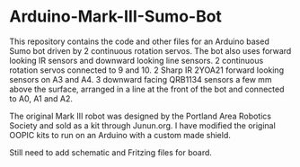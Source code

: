 # Arduino-Mark-III-Sumo-Bot
This repository contains the code and other files for an Arduino based Sumo bot driven by 2 continuous rotation servos. The bot also uses forward looking IR sensors and downward looking line sensors.
2 continuous rotation servos connected to 9 and 10.
2 Sharp IR 2YOA21 forward looking sensors on A3 and A4.
3 downward facing QRB1134 sensors a few mm above the surface, arranged in a line at the front of the bot and connected to A0, A1 and A2.

The original Mark III robot was designed by the Portland Area Robotics Society and sold as a kit through Junun.org. I have modified the original OOPIC kits to run on an Arduino with a custom made shield. 



Still need to add schematic and Fritzing files for board.
